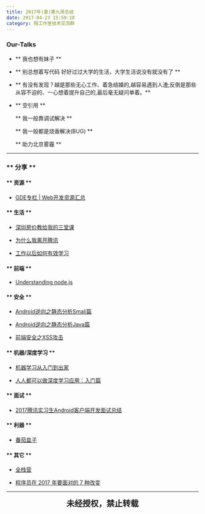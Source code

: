 ```yaml
---
title: 2017年(夏)第九周总结
date: 2017-04-23 15:59:18
category: 翔工作室技术交流群
---
```


### Our-Talks

- ** 我也想有妹子 **

- ** 别总想着写代码 好好过过大学的生活，大学生活说没有就没有了 **

- ** 有没有发现？越是那些无心工作、着急结婚的,越容易遇到人渣;反倒是那些从容不迫的、一心想着提升自己的,最后毫无疑问单着。**

- ** 空引用 **

  ** 我一般靠调试解决 **

  ** 我一般都是烧香解决(BUG) **

  ** 助力北京雾霾 **

***********************

### ** 分享 **

#### ** 资源 **

- [GDE专栏 | Web开发资源汇总](http://mp.weixin.qq.com/s?__biz=MzAwODY4OTk2Mg==&mid=2652043094&idx=1&sn=a4ee4a609123db19396cbc1ed99bacc8&chksm=808d5713b7fade05d1b50f35dd4508683265b70f0b51a906ba278606766a20422b92ad6c72fc&mpshare=1&scene=23&srcid=0416rrpdTpCXTs8HjHbMMwJ8#rd)


#### ** 生活 **

- [深圳房价教给我的三堂课](https://yuguo.us/weblog/housing-price-lessons/)

- [为什么我离开腾讯](https://zhuanlan.zhihu.com/p/26483651?utm_source=qq&utm_medium=social)

- [工作以后如何有效学习](http://mp.weixin.qq.com/s/66qYsf5w-8KfvIO_EeYKHw)


#### ** 前端 **

- [Understanding node.js](http://debuggable.com/posts/understanding-node-js:4bd98440-45e4-4a9a-8ef7-0f7ecbdd56cb)


#### ** 安全 **

- [Android逆向之静态分析Smali篇](http://zeroday.leanote.com/post/Android%E9%80%86%E5%90%91%E4%B9%8B%E9%9D%99%E6%80%81%E5%88%86%E6%9E%90Smali%E7%AF%87)

- [Android逆向之静态分析Java篇](http://leanote.com/blog/post/58faef6aab644129eb003e2a)

- [前端安全之XSS攻击](http://www.cnblogs.com/lovesong/p/5199623.html)


#### ** 机器/深度学习 **

- [机器学习从入门到出家](https://juejin.im/entry/58f857e4a0bb9f0065a22331/view)

- [人人都可以做深度学习应用：入门篇](http://mp.weixin.qq.com/s/2VOR_9sXmAr9TZK1oJ5eVA)


#### ** 面试 **

- [2017腾讯实习生Android客户端开发面试总结](http://mp.weixin.qq.com/s?__biz=MzAxMzQ3NzQ3Nw==&mid=2654250170&idx=3&sn=d15ac7eafe9ec2923ab976ce49988d2f&chksm=8061f7b0b7167ea68a552957c37f62691519fdd9aa939c4ffb8e6f9f6607624e8d0a5c6f2563&mpshare=1&scene=23&srcid=0416hEhs8prYNnmVvCQEo0Wk#rd)

#### ** 利器 **

- [番茄盒子](http://www.tomatobox.cn/)

#### ** 其它 **

- [全栈营](https://fullstack.xinshengdaxue.com/)

- [程序员在 2017 年要面对的 7 种改变](https://www.oschina.net/news/83832/programmer-change-in-2017?from=20170415)


***************************

<p style="margin-top: 0.4em; text-align: center">
<b style="font-size: 1.5em;font-weight: 600;">未经授权，禁止转载</b>
 </p>